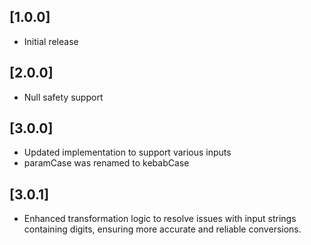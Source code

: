 ## [1.0.0]

- Initial release

## [2.0.0]

- Null safety support

## [3.0.0]

- Updated implementation to support various inputs
- paramCase was renamed to kebabCase

## [3.0.1]

- Enhanced transformation logic to resolve issues with input strings containing digits, ensuring more accurate and reliable conversions.